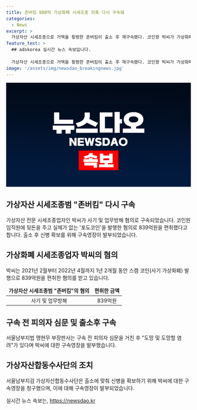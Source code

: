 ```yaml
---
title: 존버킴 800억 가상화폐 시세조종 의혹 다시 구속돼
categories:
  - News
excerpt: >
  가상자산 시세조종으로 거액을 횡령한 존버킴이 출소 후 재구속됐다. 코인왕 박씨가 가상화폐거래소 코인원 직원에게 뒷돈을 주고, 스캠 코인 발행으로 839억원을 편취한 혐의다. 2021년 2월부터 2022년 4월까지 이어졌으며, 출국금지 조치를 피해 중국 밀항을 시도하다가 합쳐 17개월을 복역하다 출소했다. 출소에 맞춰 구속영장을 청구한 검찰은 공모범으로 사기 등 혐의로 기소됐던 한씨와 함께 신병을 확보하려 한다. (사진=)
feature_text: >
  ## adskorea 실시간 뉴스 속보입니다.

  가상자산 시세조종으로 거액을 횡령한 존버킴이 출소 후 재구속됐다. 코인왕 박씨가 가상화폐거래소 코인원 직원에게 뒷돈을 주고, 스캠 코인 발행으로 839억원을 편취한 혐의다. 2021년 2월부터 2022년 4월까지 이어졌으며, 출국금지 조치를 피해 중국 밀항을 시도하다가 합쳐 17개월을 복역하다 출소했다. 출소에 맞춰 구속영장을 청구한 검찰은 공모범으로 사기 등 혐의로 기소됐던 한씨와 함께 신병을 확보하려 한다. (사진=)
image: '/assets/img/newsdao_breakingnews.jpg'
---
```


<p><img src="/assets/img/newsdao_breakingnews.jpg" alt="adskorea 속보" /></p>

<h2 data-ke-size="size26">가상자산 시세조종범 "존버킴" 다시 구속</h2>

<p data-ke-size="size16">가상자산 전문 시세조종업자인 박씨가 사기 및 업무방해 혐의로 구속되었습니다. 코인원 임직원에 뒷돈을 주고 실체가 없는 '포도코인'을 발행한 혐의로 839억원을 편취했다고 합니다. 출소 후 신병 확보를 위해 구속영장이 발부되었습니다.</p>

<h2 data-ke-size="size26">가상화폐 시세조종업자 박씨의 혐의</h2>

<p data-ke-size="size16">박씨는 2021년 2월부터 2022년 4월까지 1년 2개월 동안 스캠 코인(사기 가상화폐) 발행으로 839억원을 편취한 혐의를 받고 있습니다.</p>

<table>
    <thead>
        <tr>
            <td style="text-align: center; height: 17px;"><b>가상자산 시세조종범 "존버킴"의 혐의</b></td>
            <td style="text-align: center; height: 17px;"><b>편취한 금액</b></td>
        </tr>
    </thead>
    <tbody>
        <tr>
            <td style="text-align: center; height: 17px;">사기 및 업무방해</td>
            <td style="text-align: center; height: 17px;">839억원</td>
        </tr>
    </tbody>
</table>

<h2 data-ke-size="size26">구속 전 피의자 심문 및 출소후 구속</h2>

<p data-ke-size="size16">서울남부지법 맹현무 부장판사는 구속 전 피의자 심문을 거친 후 "도망 및 도망할 염려"가 있다며 박씨에 대한 구속영장을 발부했습니다.</p>

<h2 data-ke-size="size26">가상자산합동수사단의 조치</h2>

<p data-ke-size="size16">서울남부지검 가상자산합동수사단은 출소에 맞춰 신병을 확보하기 위해 박씨에 대한 구속영장을 청구했으며, 이에 대해 구속영장이 발부되었습니다.</p>
실시간 뉴스 속보는, <a href="https://newsdao.kr" rel="dofollow">https://newsdao.kr</a>


